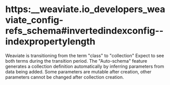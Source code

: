 # https:\_\_weaviate.io_developers_weaviate_config-refs_schema#invertedindexconfig--indexpropertylength

Weaviate is transitioning from the term "class" to "collection" Expect to see both terms during the transition period. The "Auto-schema" feature generates a collection definition automatically by inferring parameters from data being added. Some parameters are mutable after creation, other parameters cannot be changed after collection creation.
